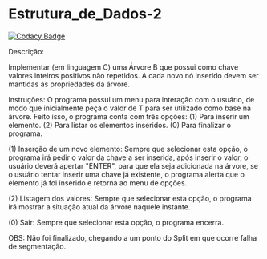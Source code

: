 # Estrutura_de_Dados-2

[![Codacy Badge](https://api.codacy.com/project/badge/Grade/ef83249ca780405cae5923bb15ce1c54)](https://www.codacy.com/app/eduardokreve/Estrutura_de_Dados-2?utm_source=github.com&utm_medium=referral&utm_content=eduardokreve/Estrutura_de_Dados-2&utm_campaign=badger)

Descrição:

Implementar (em linguagem C) uma Árvore B que possui como chave valores inteiros positivos não
repetidos. A cada novo nó inserido devem ser mantidas as propriedades da árvore.

Instruções:
  O programa possui um menu para interação com o usuário, de modo que inicialmente peça o
valor de T para ser utilizado como base na árvore. Feito isso, o programa conta com três opções: (1)
Para inserir um elemento. (2) Para listar os elementos inseridos. (0) Para finalizar o programa.

  (1) Inserção de um novo elemento: Sempre que selecionar esta opção, o programa irá pedir o
valor da chave a ser inserida, após inserir o valor, o usuário deverá apertar "ENTER", para que ela
seja adicionada na árvore, se o usuário tentar inserir uma chave já existente, o programa alerta que o
elemento já foi inserido e retorna ao menu de opções.

  (2) Listagem dos valores: Sempre que selecionar esta opção, o programa irá mostrar a
situação atual da árvore naquele instante.

  (0) Sair: Sempre que selecionar esta opção, o programa encerra.
  
 OBS: Não foi finalizado, chegando a um ponto do Split em que ocorre falha de segmentação.
    
